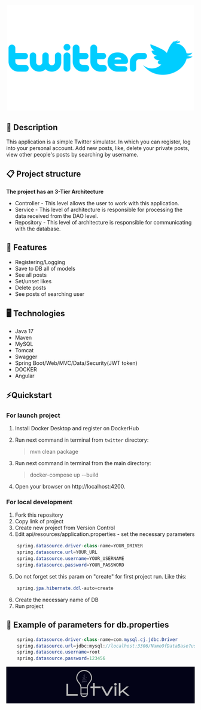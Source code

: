 <div id="header" align="center">
  <img src="twitterLogo.png" width="500" alt="Logo"/>
</div>

## 📖 Description
This application is a simple Twitter simulator.
In which you can register, log into your personal account.
Add new posts, like, delete your private posts, view other people's posts by searching by username.


## 📋 Project structure
**The project has an 3-Tier Architecture**
- Controller - This level allows the user to work with this application.
- Service - This level of architecture is responsible for processing the data received from the DAO level.
- Repository - This level of architecture is responsible for communicating with the database.

## 🎯 Features
- Registering/Logging
- Save to DB all of models
- See all posts
- Set/unset likes
- Delete posts
- See posts of searching user

## 🖥️ Technologies
- Java 17
- Maven
- MySQL
- Tomcat
- Swagger
- Spring Boot/Web/MVC/Data/Security(JWT token)
- DOCKER
- Angular

## ⚡️Quickstart

### For launch project

1. Install Docker Desktop and register on DockerHub

2. Run next command in terminal from `twitter` directory:

   > mvn clean package

3. Run next command in terminal from the main directory:

   > docker-compose up --build

4. Open your browser on http://localhost:4200.

### For local development

1. Fork this repository
2. Copy link of project
3. Create new project from Version Control
4. Edit api/resources/application.properties - set the necessary parameters

``` java
    spring.datasource.driver-class-name=YOUR_DRIVER
    spring.datasource.url=YOUR_URL
    spring.datasource.username=YOUR_USERNAME
    spring.datasource.password=YOUR_PASSWORD
```
5. Do not forget set this param on "create" for first project run. Like this:
``` java
    spring.jpa.hibernate.ddl-auto=create
```
6. Create the necessary name of DB
7. Run project

## 👀 Example of parameters for db.properties
``` java
    spring.datasource.driver-class-name=com.mysql.cj.jdbc.Driver
    spring.datasource.url=jdbc:mysql://localhost:3306/NameOfDataBase?useUnicode=true&serverTimezone=UTC
    spring.datasource.username=root
    spring.datasource.password=123456
```

<div id="header" align="center">
  <img src="Logo.png" width="568" alt="Logo"/>
</div>